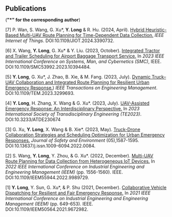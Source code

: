 <h1 id="publications"></h1>
<h2 style="margin: 60px 0px 10px;">Publications</h2>

(**"*" for the corresponding author**)

[7] P. Wan, S. Wang, G. Xu*, <b>Y. Long</b> & R. Hu. (2024, April). [Hybrid Heuristic-Based Multi-UAV Route Planning for Time-Dependent Data Collection.](https://ieeexplore.ieee.org/abstract/document/10506205) <i> IEEE Internet of Things</i>. DOI:10.1109/JIOT.2024.3390732.

[6] X. Wang, <b>Y. Long</b>, G. Xu* & Y. Liu. (2023, October). [Integrated Tractor and Trailer Scheduling for Airport Baggage Transport Service.](https://ieeexplore.ieee.org/abstract/document/10394484/) In <i>2023 IEEE International Conference on Systems, Man, and Cybernetics (SMC)</i>, IEEE. DOI:10.1109/SMC53992.2023.10394484.

[5] <b>Y. Long</b>, G. Xu*, J. Zhao, B. Xie, & M. Fang. (2023, July). [Dynamic Truck–UAV Collaboration and Integrated Route Planning for Resilient Urban Emergency Response.](https://ieeexplore.ieee.org/abstract/document/10229971)) <i>IEEE Transactions on Engineering Management</i>. DOI:10.1109/TEM.2023.3299693.
 
[4] <b>Y. Long</b>, H. Zhang, X. Wang & G. Xu*. (2023, July). [UAV-Assisted Emergency Response: An Interdisciplinary Perspective.](https://books.google.com.hk/books?id=5eDjEAAAQBAJ&pg=PA771&lpg=PA771&dq=%22UAV-Assisted+Emergency+Response:+An+Interdisciplinary+Perspective%22&source=bl&ots=U2RXh0mDLc&sig=ACfU3U1fAbjURwiza56DC4hoYtzbFlMYaQ&hl=zh-CN&sa=X&ved=2ahUKEwiL-abTs_qFAxUg3zQHHf81ATYQ6AF6BAgaEAM#v=onepage&q=%22UAV-Assisted%20Emergency%20Response%3A%20An%20Interdisciplinary%20Perspective%22&f=false) In <i>2023 International Society of Transdisciplinary Engineering (TE2023)</i>. DOI:10.3233/ATDE230674

[3] G. Xu, <b>Y. Long</b>, X. Wang & B. Xie*. (2023, May). [Truck-Drone Collaboration Strategies and Scheduling Optimization for Urban Emergency Responses.](https://www.cnki.net/KCMS/detail/detail.aspx?dbcode=CJFD&dbname=CJFDLAST2023&filename=AQHJ202305028&uniplatform=OVERSEA&v=1pKKxjUEkwC08v_kFh9m7yE0RN2bA2c7tsH0X63tWSL3JQXxEIxMFdArLtn4-bAQ) <i>Journal of Safety and Environment</i> (05),1587-1595. DOI:10.13637/j.issn.1009-6094.2022.0084. 

[2] S. Wang, <b>Y. Long</b>, Y. Zhou, & G. Xu*. (2022, December). [Multi-UAV Route Planning for Data Collection from Heterogeneous IoT Devices.](https://ieeexplore.ieee.org/abstract/document/9989729) In <i>2022 IEEE International Conference on Industrial Engineering and Engineering Management (IEEM)</i> (pp. 1556-1560). IEEE. DOI:10.1109/IEEM55944.2022.9989729.

[1] <b>Y. Long</b>, Y. Sun, G. Xu*, & P. Shu (2021, December). [Collaborative Vehicle Dispatching for Resilient and Fair Emergency Response.](https://ieeexplore.ieee.org/document/9672982) In <i>2021 IEEE International Conference on Industrial Engineering and Engineering Management (IEEM)</i> (pp. 649-653). IEEE. DOI:10.1109/IEEM50564.2021.9672982.

